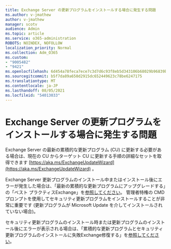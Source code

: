 ```yaml
---
title: Exchange Server の更新プログラムをインストールする場合に発生する問題
ms.author: v-jmathew
author: v-jmathew
manager: scotv
audience: Admin
ms.topic: article
ms.service: o365-administration
ROBOTS: NOINDEX, NOFOLLOW
localization_priority: Normal
ms.collection: Adm_O365
ms.custom:
- "9005482"
- "9421"
ms.openlocfilehash: 6d454a78feca7ece7c3d7d6c93f8eb5d343106b68029b96839b5ff28077d0f25
ms.sourcegitcommit: b5f7da89a650d2915dc652449623c78be6247175
ms.translationtype: MT
ms.contentlocale: ja-JP
ms.lasthandoff: 08/05/2021
ms.locfileid: "54013033"
---
```

# <a name="issues-when-installing-exchange-server-updates"></a>Exchange Server の更新プログラムをインストールする場合に発生する問題

Exchange Server の最新の累積的な更新プログラム (CU) に更新する必要がある場合は、現在の CU からターゲット CU に更新する手順の詳細なセットを取得できます [https://aka.ms/ExchangeUpdateWizard](https://aka.ms/ExchangeUpdateWizard) 。

Exchange Server 更新プログラムのインストール中またはインストール後にエラーが発生した場合は、「最新の累積的な更新プログラムにアップグレードする」の「ベスト プラクティスExchange」を[参照してください](https://docs.microsoft.com/Exchange/plan-and-deploy/install-cumulative-updates)。 管理者特権の CMD プロンプトを使用してセキュリティ更新プログラムをインストールすることが非常に重要です (更新プログラムが Microsoft Update を介してインストールされていない場合)。

セキュリティ更新プログラムのインストール時または更新プログラムのインストール後にエラーが表示される場合は、「累積的な更新プログラムとセキュリティ更新プログラムのインストールに失敗Exchange修復する」を[参照してください](https://aka.ms/exupdatefaq)。
